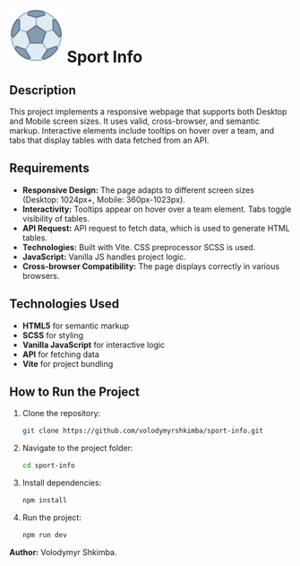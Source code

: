 # ![logo](./public/favicon.png) Sport Info

## Description

This project implements a responsive webpage that supports both Desktop and Mobile screen sizes. It uses valid, cross-browser, and semantic markup. Interactive elements include tooltips on hover over a team, and tabs that display tables with data fetched from an API.

## Requirements

- **Responsive Design:** The page adapts to different screen sizes (Desktop: 1024px+, Mobile: 360px-1023px).
- **Interactivity:** Tooltips appear on hover over a team element. Tabs toggle visibility of tables.
- **API Request:** API request to fetch data, which is used to generate HTML tables.
- **Technologies:** Built with Vite. CSS preprocessor SCSS is used.
- **JavaScript:** Vanilla JS handles project logic.
- **Cross-browser Compatibility:** The page displays correctly in various browsers.

## Technologies Used

- **HTML5** for semantic markup
- **SCSS** for styling
- **Vanilla JavaScript** for interactive logic
- **API** for fetching data
- **Vite** for project bundling

## How to Run the Project

1. Clone the repository:

   ```bash
   git clone https://github.com/volodymyrshkimba/sport-info.git
   ```

2. Navigate to the project folder:

   ```bash
   cd sport-info
   ```

3. Install dependencies:

   ```bash
   npm install
   ```

4. Run the project:
   ```bash
   npm run dev
   ```

**Author:** Volodymyr Shkimba.
